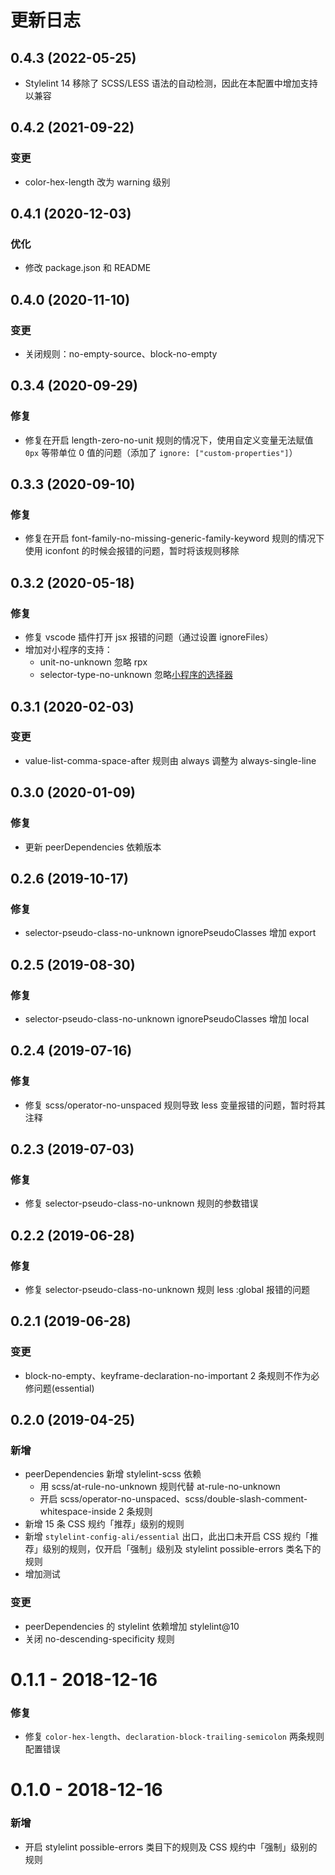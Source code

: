 # 更新日志

## 0.4.3 (2022-05-25)

- Stylelint 14 移除了 SCSS/LESS 语法的自动检测，因此在本配置中增加支持以兼容

## 0.4.2 (2021-09-22)

### 变更

- color-hex-length 改为 warning 级别

## 0.4.1 (2020-12-03)

### 优化

- 修改 package.json 和 README

## 0.4.0 (2020-11-10)

### 变更

- 关闭规则：no-empty-source、block-no-empty

## 0.3.4 (2020-09-29)

### 修复

- 修复在开启 length-zero-no-unit 规则的情况下，使用自定义变量无法赋值 `0px` 等带单位 0 值的问题（添加了 `ignore: ["custom-properties"]`）

## 0.3.3 (2020-09-10)

### 修复

- 修复在开启 font-family-no-missing-generic-family-keyword 规则的情况下使用 iconfont 的时候会报错的问题，暂时将该规则移除

## 0.3.2 (2020-05-18)

### 修复

- 修复 vscode 插件打开 jsx 报错的问题（通过设置 ignoreFiles）
- 增加对小程序的支持：
  - unit-no-unknown 忽略 rpx
  - selector-type-no-unknown 忽略[小程序的选择器](https://opendocs.alipay.com/mini/component/overview-info)

## 0.3.1 (2020-02-03)

### 变更

- value-list-comma-space-after 规则由 always 调整为 always-single-line

## 0.3.0 (2020-01-09)

### 修复

- 更新 peerDependencies 依赖版本

## 0.2.6 (2019-10-17)

### 修复

- selector-pseudo-class-no-unknown ignorePseudoClasses 增加 export

## 0.2.5 (2019-08-30)

### 修复

- selector-pseudo-class-no-unknown ignorePseudoClasses 增加 local

## 0.2.4 (2019-07-16)

### 修复

- 修复 scss/operator-no-unspaced 规则导致 less 变量报错的问题，暂时将其注释

## 0.2.3 (2019-07-03)

### 修复

- 修复 selector-pseudo-class-no-unknown 规则的参数错误

## 0.2.2 (2019-06-28)

### 修复

- 修复 selector-pseudo-class-no-unknown 规则 less :global 报错的问题

## 0.2.1 (2019-06-28)

### 变更

- block-no-empty、keyframe-declaration-no-important 2 条规则不作为必修问题(essential)

## 0.2.0 (2019-04-25)

### 新增

- peerDependencies 新增 stylelint-scss 依赖
  - 用 scss/at-rule-no-unknown 规则代替 at-rule-no-unknown
  - 开启 scss/operator-no-unspaced、scss/double-slash-comment-whitespace-inside 2 条规则
- 新增 15 条 CSS 规约「推荐」级别的规则
- 新增 `stylelint-config-ali/essential` 出口，此出口未开启 CSS 规约「推荐」级别的规则，仅开启「强制」级别及 stylelint possible-errors 类名下的规则
- 增加测试

### 变更

- peerDependencies 的 stylelint 依赖增加 stylelint@10
- 关闭 no-descending-specificity 规则

# 0.1.1 - 2018-12-16

### 修复

- 修复 `color-hex-length`、`declaration-block-trailing-semicolon` 两条规则配置错误

# 0.1.0 - 2018-12-16

### 新增

- 开启 stylelint possible-errors 类目下的规则及 CSS 规约中「强制」级别的规则
